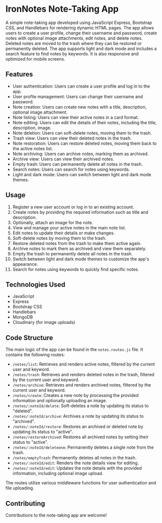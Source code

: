 # IronNotes Note-Taking App

A simple note-taking app developed using JavaScript Express, Bootstrap CSS, and Handlebars for rendering dynamic HTML pages. 
The app allows users to create a user profile, change their username and password, create notes with optional image attachments, edit notes, and delete notes. 
Deleted notes are moved to the trash where they can be restored or permanently deleted. 
The app supports light and dark mode and includes a search feature to find notes by keywords. 
It is also responsive and optimized for mobile screens.

## Features

- User authentication: Users can create a user profile and log in to the app.
- User profile management: Users can change their username and password.
- Note creation: Users can create new notes with a title, description, optional image attachment.
- Note listing: Users can view their active notes in a card format.
- Note editing: Users can edit the details of their notes, including the title, description, image.
- Note deletion: Users can soft-delete notes, moving them to the trash.
- Trash view: Users can view their deleted notes in the trash.
- Note restoration: Users can restore deleted notes, moving them back to the active notes list.
- Note archiving: Users can archive notes, marking them as archived.
- Archive view: Users can view their archived notes.
- Empty trash: Users can permanently delete all notes in the trash.
- Search notes: Users can search for notes using keywords.
- Light and dark mode: Users can switch between light and dark mode themes.

## Usage

1. Register a new user account or log in to an existing account.
2. Create notes by providing the required information such as title and description.
3. Optionally, attach an image for the note.
4. View and manage your active notes in the main note list.
5. Edit notes to update their details or make changes.
6. Soft-delete notes by moving them to the trash.
7. Restore deleted notes from the trash to make them active again.
8. Archive notes to mark them as archived and view them separately.
9. Empty the trash to permanently delete all notes in the trash.
10. Switch between light and dark mode themes to customize the app's appearance.
11. Search for notes using keywords to quickly find specific notes.

## Technologies Used

- JavaScript
- Express
- Bootstrap CSS
- Handlebars
- MongoDB
- Cloudinary (for image uploads)

## Code Structure

The main logic of the app can be found in the `notes.routes.js` file. It contains the following routes:

- `/notes/list`: Retrieves and renders active notes, filtered by the current user and keyword.
- `/notes/trash`: Retrieves and renders deleted notes in the trash, filtered by the current user and keyword.
- `/notes/archive`: Retrieves and renders archived notes, filtered by the current user and keyword.
- `/notes/create`: Creates a new note by processing the provided information and optionally uploading an image.
- `/notes/:noteId/delete`: Soft-deletes a note by updating its status to "deleted".
- `/notes/:noteId/archive`: Archives a note by updating its status to "archived".
- `/notes/:noteId/restore`: Restores an archived or deleted note by updating its status to "active".
- `/notes/restoreArchived`: Restores all archived notes by setting their status to "active".
- `/notes/:noteId/deleteone`: Permanently deletes a single note from the trash.
- `/notes/emptyTrash`: Permanently deletes all notes in the trash.
- `/notes/:noteId/edit`: Renders the note details view for editing.
- `/notes/:noteId/edit`: Updates the note details with the provided information, including optional image upload.

The routes utilize various middleware functions for user authentication and file uploading.

## Contributing

Contributions to the note-taking app are welcome!
